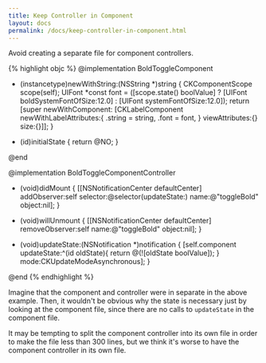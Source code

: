 ```yaml
---
title: Keep Controller in Component
layout: docs
permalink: /docs/keep-controller-in-component.html
---
```

Avoid creating a separate file for component controllers.

{% highlight objc %}
@implementation BoldToggleComponent

+ (instancetype)newWithString:(NSString *)string
{
  CKComponentScope scope(self);
  UIFont *const font = ([scope.state() boolValue] ?
                        [UIFont boldSystemFontOfSize:12.0] :
                        [UIFont systemFontOfSize:12.0]);
  return [super newWithComponent:
          [CKLabelComponent
           newWithLabelAttributes:{
             .string = string,
             .font = font,
           }
           viewAttributes:{}
           size:{}]];
}

+ (id)initialState
{
  return @NO;
}

@end

@implementation BoldToggleComponentController

- (void)didMount
{
  [[NSNotificationCenter defaultCenter] addObserver:self
                                           selector:@selector(updateState:)
                                               name:@"toggleBold"
                                             object:nil];
}

- (void)willUnmount
{
  [[NSNotificationCenter defaultCenter] removeObserver:self
                                                  name:@"toggleBold"
                                                object:nil];
}

- (void)updateState:(NSNotification *)notification
{
  [self.component updateState:^(id oldState){
    return @(![oldState boolValue]);
  } mode:CKUpdateModeAsynchronous];
}

@end
{% endhighlight %}

Imagine that the component and controller were in separate in the above
example.  Then, it wouldn't be obvious why the state is necessary just by
looking at the component file, since there are no calls to `updateState` in the
component file.

It may be tempting to split the component controller into its own file in order
to make the file less than 300 lines, but we think it's worse to have the
component controller in its own file.
